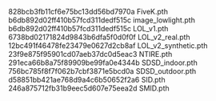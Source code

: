 828bcb3fb11cf6e75bc13dd56bd7970a  FiveK.pth
b6db892d02ff410b57fcd311dedf515c  image_lowlight.pth
b6db892d02ff410b57fcd311dedf515c  LOL_v1.pth
6738bd02171824d9843b6dfa5f0d0f0f  LOL_v2_real.pth
12bc491f46478fe23479e0627d2cb8af  LOL_v2_synthetic.pth
23f9e875f95901cd07aeb37dc0d5eac3  NTIRE.pth
291eca66b8a75f89909be99fa0e4344b  SDSD_indoor.pth
756bc785f8f7f062b7cbf3871e5bcd0a  SDSD_outdoor.pth
d58851bb421ae768d9a4c6b50652f2a6  SID.pth
246a875712fb31b9eec5d607e75eea2d  SMID.pth
